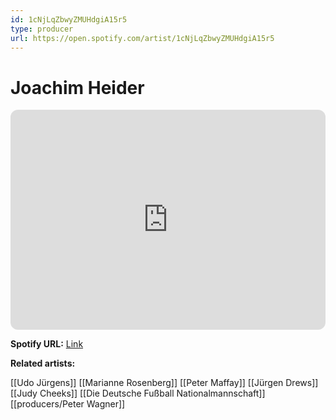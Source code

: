 ```yaml
---
id: 1cNjLqZbwyZMUHdgiA15r5
type: producer
url: https://open.spotify.com/artist/1cNjLqZbwyZMUHdgiA15r5
---
```

# Joachim Heider

<iframe style="border-radius:12px" src="https://open.spotify.com/embed/artist/1cNjLqZbwyZMUHdgiA15r5" width="100%" height="352" frameBorder="0" allowfullscreen="" allow="autoplay; clipboard-write; encrypted-media; fullscreen; picture-in-picture" loading="lazy"></iframe>

**Spotify URL:** [Link](https://open.spotify.com/artist/1cNjLqZbwyZMUHdgiA15r5)

**Related artists:**

[[Udo Jürgens]]
[[Marianne Rosenberg]]
[[Peter Maffay]]
[[Jürgen Drews]]
[[Judy Cheeks]]
[[Die Deutsche Fußball Nationalmannschaft]]
[[producers/Peter Wagner]]
